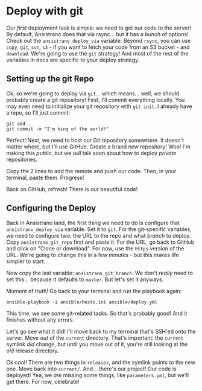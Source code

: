 # Deploy with git

Our *first* deployment task is simple: we need to get our code to the server!
By default, Ansistrano does that via rsync... but it has a *bunch* of options!
Check out the `ansistrano_deploy_via` variable. Beyond `rsync`, you can use `copy`,
`git`, `svn`, `s3` - if you want to fetch your code from an S3 bucket - and `download`.
We're going to use the `git` strategy! And most of the rest of the variables in
docs are specific to your deploy strategy.

## Setting up the git Repo

Ok, so we're going to deploy via `git`... which means... well, we should probably
create a git repository! First, I'll commit everything locally. You may even need
to initialize your git repository with `git init`. I already have a repo, so I'll
just commit:

```terminal-silent
git add .
git commit -m "I'm king of the world!"
```

Perfect! Next, we need to host our Git repository somewhere. It doesn't matter where,
but I'll use GitHub. Create a brand new repository! Woo! I'm making this *public*,
but we *will* talk soon about how to deploy *private* repositories.

Copy the 2 lines to add the remote and push our code. Then, in your terminal,
paste them. Progress!

Back on GitHub, refresh! There is our beautiful code!

## Configuring the Deploy

Back in Ansistrano land, the first thing we need to do is configure that
`ansistrano_deploy_via` variable. Set it to `git`. For the git-specific variables,
we need to configure two: the URL to the repo and what *branch* to deploy. Copy
`ansistrano_git_repo` first and paste it. For the URL, go back to GitHub and
click on "Clone or download". For now, use the `https` version of the URL. We're
going to change this in a few minutes - but this makes life simpler to start.

Now copy the last variable: `ansistrano_git_branch`. We don't *really* need to set
this... because it defaults to `master`. But let's set it anyways.

Moment of truth! Go back to your terminal and run the playbook again:

```terminal
ansible-playbook -i ansible/hosts.ini ansible/deploy.yml
```

This time, we see some git-related tasks. So that's probably good! And it finishes
without any errors.

Let's go see what it did! I'll move back to my terminal that's SSH'ed onto the server.
Move *out* of the `current` directory. That's important: the `current` symlink
*did* change, but until you move out of it, you're still looking at the *old* release
directory.

Ok cool! There are two things in `releases`, and the symlink points to the new one.
Move back into `current/`. And... there's our project! Our code is deployed! Yea,
we *are* missing some things, like `parameters.yml`, but we'll get there. For
now, celebrate!
